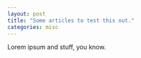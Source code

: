 ```yaml
---
layout: post
title: "Some articles to test this out."
categories: misc
---
```


Lorem ipsum and stuff, you know.